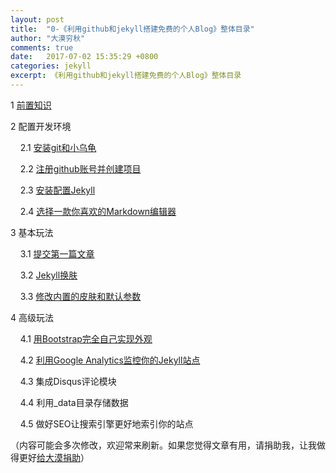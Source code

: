 ```yaml
---
layout: post
title:  "0-《利用github和jekyll搭建免费的个人Blog》整体目录"
author: "大漠穷秋"
comments: true
date:   2017-07-02 15:35:29 +0800
categories: jekyll
excerpt: 《利用github和jekyll搭建免费的个人Blog》整体目录
---
```


1 <a href="http://damoqiongqiu.github.io/jekyll/2017/07/02/%E5%88%A9%E7%94%A8github%E5%92%8Cjekyll%E6%90%AD%E5%BB%BA%E4%B8%AA%E4%BA%BABlog-2.html">前置知识</a>

2 配置开发环境

&nbsp;&nbsp;&nbsp;&nbsp;2.1 <a href="http://damoqiongqiu.github.io/jekyll/2017/07/03/%E5%88%A9%E7%94%A8github%E5%92%8Cjekyll%E6%90%AD%E5%BB%BA%E4%B8%AA%E4%BA%BABlog-3.html">安装git和小乌龟</a>

&nbsp;&nbsp;&nbsp;&nbsp;2.2 <a href="http://damoqiongqiu.github.io/jekyll/2017/07/03/%E5%88%A9%E7%94%A8github%E5%92%8Cjekyll%E6%90%AD%E5%BB%BA%E4%B8%AA%E4%BA%BABlog-4.html">注册github账号并创建项目</a>

&nbsp;&nbsp;&nbsp;&nbsp;2.3 <a href="http://damoqiongqiu.github.io/jekyll/2017/07/03/%E5%88%A9%E7%94%A8github%E5%92%8Cjekyll%E6%90%AD%E5%BB%BA%E4%B8%AA%E4%BA%BABlog-5.html">安装配置Jekyll</a>

&nbsp;&nbsp;&nbsp;&nbsp;2.4 <a href="http://damoqiongqiu.github.io/jekyll/2017/07/04/%E5%88%A9%E7%94%A8github%E5%92%8Cjekyll%E6%90%AD%E5%BB%BA%E4%B8%AA%E4%BA%BABlog-6.html">选择一款你喜欢的Markdown编辑器</a>

3 基本玩法

&nbsp;&nbsp;&nbsp;&nbsp;3.1 <a href="http://damoqiongqiu.github.io/jekyll/2017/07/04/%E5%88%A9%E7%94%A8github%E5%92%8Cjekyll%E6%90%AD%E5%BB%BA%E4%B8%AA%E4%BA%BABlog-7.html">提交第一篇文章</a>

&nbsp;&nbsp;&nbsp;&nbsp;3.2 <a href="http://damoqiongqiu.github.io/jekyll/2017/07/04/%E5%88%A9%E7%94%A8github%E5%92%8Cjekyll%E6%90%AD%E5%BB%BA%E4%B8%AA%E4%BA%BABlog-8.html">Jekyll换肤</a>

&nbsp;&nbsp;&nbsp;&nbsp;3.3 <a href="http://damoqiongqiu.github.io/jekyll/2017/07/05/%E5%88%A9%E7%94%A8github%E5%92%8Cjekyll%E6%90%AD%E5%BB%BA%E4%B8%AA%E4%BA%BABlog-9.html">修改内置的皮肤和默认参数</a>

4 高级玩法

&nbsp;&nbsp;&nbsp;&nbsp;4.1 <a href="http://damoqiongqiu.github.io/jekyll/2017/07/06/%E5%88%A9%E7%94%A8github%E5%92%8Cjekyll%E6%90%AD%E5%BB%BA%E4%B8%AA%E4%BA%BABlog-10.html">用Bootstrap完全自己实现外观</a>

&nbsp;&nbsp;&nbsp;&nbsp;4.2 <a href="http://damoqiongqiu.github.io/jekyll/2017/07/06/%E5%88%A9%E7%94%A8github%E5%92%8Cjekyll%E6%90%AD%E5%BB%BA%E4%B8%AA%E4%BA%BABlog-11.html">利用Google Analytics监控你的Jekyll站点</a>

&nbsp;&nbsp;&nbsp;&nbsp;4.3 集成Disqus评论模块

&nbsp;&nbsp;&nbsp;&nbsp;4.4 利用_data目录存储数据

&nbsp;&nbsp;&nbsp;&nbsp;4.5 做好SEO让搜索引擎更好地索引你的站点

（内容可能会多次修改，欢迎常来刷新。如果您觉得文章有用，请捐助我，让我做得更好<a href="http://damoqiongqiu.github.io/donate/index.html">给大漠捐助</a>）